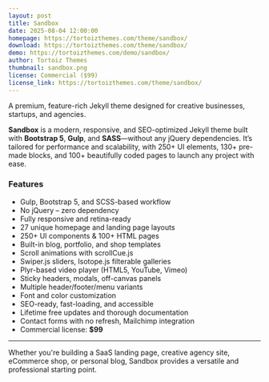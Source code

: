 ```yaml
---
layout: post
title: Sandbox
date: 2025-08-04 12:00:00
homepage: https://tortoizthemes.com/theme/sandbox/
download: https://tortoizthemes.com/theme/sandbox/
demo: https://tortoizthemes.com/demo/sandbox/
author: Tortoiz Themes
thumbnail: sandbox.png
license: Commercial ($99)
license_link: https://tortoizthemes.com/theme/sandbox/
---
```


A premium, feature-rich Jekyll theme designed for creative businesses, startups, and agencies.

**Sandbox** is a modern, responsive, and SEO-optimized Jekyll theme built with **Bootstrap 5**, **Gulp**, and **SASS**—without any jQuery dependencies. 
It’s tailored for performance and scalability, with 250+ UI elements, 130+ pre-made blocks, and 100+ beautifully coded pages to launch any project with ease.

### Features

- Gulp, Bootstrap 5, and SCSS-based workflow
- No jQuery – zero dependency
- Fully responsive and retina-ready
- 27 unique homepage and landing page layouts
- 250+ UI components & 100+ HTML pages
- Built-in blog, portfolio, and shop templates
- Scroll animations with scrollCue.js
- Swiper.js sliders, Isotope.js filterable galleries
- Plyr-based video player (HTML5, YouTube, Vimeo)
- Sticky headers, modals, off-canvas panels
- Multiple header/footer/menu variants
- Font and color customization
- SEO-ready, fast-loading, and accessible
- Lifetime free updates and thorough documentation
- Contact forms with no refresh, Mailchimp integration
- Commercial license: **$99**

---

Whether you're building a SaaS landing page, creative agency site, eCommerce shop, or personal blog, Sandbox provides a versatile and professional starting point.
